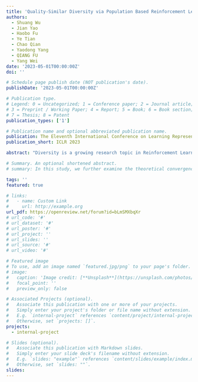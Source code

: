 ```yaml
---
title: 'Quality-Similar Diversity via Population Based Reinforcement Learning'
authors:
  - Shuang Wu
  - Jian Yao
  - Haobo Fu
  - Ye Tian
  - Chao Qian
  - Yaodong Yang
  - QIANG FU
  - Yang Wei
date: '2023-05-01T00:00:00Z'
doi: ''

# Schedule page publish date (NOT publication's date).
publishDate: '2023-05-01T00:00:00Z'

# Publication type.
# Legend: 0 = Uncategorized; 1 = Conference paper; 2 = Journal article;
# 3 = Preprint / Working Paper; 4 = Report; 5 = Book; 6 = Book section;
# 7 = Thesis; 8 = Patent
publication_types: ['1']

# Publication name and optional abbreviated publication name.
publication: The Eleventh International Conference on Learning Representations
publication_short: ICLR 2023

abstract: "Diversity is a growing research topic in Reinforcement Learning (RL). Previous research on diversity has mainly focused on promoting diversity to encourage exploration and thereby improve quality (the cumulative reward), maximizing diversity subject to quality constraints, or jointly maximizing quality and diversity, known as the quality-diversity problem. In this work, we present the quality-similar diversity problem that features diversity among policies of similar qualities. In contrast to task-agnostic diversity, we focus on task-specific diversity defined by a set of user-specified Behavior Descriptors (BDs). A BD is a scalar function of a trajectory (e.g., the fire action rate for an Atari game), which delivers the type of diversity the user prefers. To derive the gradient of the user-specified diversity with respect to a policy, which is not trivially available, we introduce a set of BD estimators and connect it with the classical policy gradient theorem. Based on the diversity gradient, we develop a population-based RL algorithm to adaptively and efficiently optimize the population diversity at multiple quality levels throughout training. Extensive results on MuJoCo and Atari demonstrate that our algorithm significantly outperforms previous methods in terms of generating user-specified diverse policies across different quality levels."

# Summary. An optional shortened abstract.
# summary: In this study, we further examine the theoretical convergence rate and sample complexity of such regret minimization-based double oracle methods, utilizing a unified framework called RegretMinimizing Double Oracle.

tags: ''
featured: true

# links:
#   - name: Custom Link
#     url: http://example.org
url_pdf: https://openreview.net/forum?id=bLmSMXbqXr
# url_code: '#'
# url_dataset: '#'
# url_poster: '#'
# url_project: ''
# url_slides: ''
# url_source: '#'
# url_video: '#'

# Featured image
# To use, add an image named `featured.jpg/png` to your page's folder.
# image:
#   caption: 'Image credit: [**Unsplash**](https://unsplash.com/photos/pLCdAaMFLTE)'
#   focal_point: ''
#   preview_only: false

# Associated Projects (optional).
#   Associate this publication with one or more of your projects.
#   Simply enter your project's folder or file name without extension.
#   E.g. `internal-project` references `content/project/internal-project/index.md`.
#   Otherwise, set `projects: []`.
projects:
  - internal-project

# Slides (optional).
#   Associate this publication with Markdown slides.
#   Simply enter your slide deck's filename without extension.
#   E.g. `slides: "example"` references `content/slides/example/index.md`.
#   Otherwise, set `slides: ""`.
slides:
---
```

